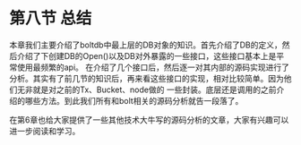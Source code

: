 # 第八节 总结


本章我们主要介绍了boltdb中最上层的DB对象的知识。首先介绍了DB的定义，然后介绍了下创建DB的Open()以及DB对外暴露的一些接口，这些接口基本上是平常使用最频繁的api。
在介绍了几个接口后，然后逐一对其内部的源码实现进行了分析。其实有了前几节的知识后，再来看这些接口的实现，相对比较简单。因为他们无非就是对之前的Tx、Bucket、node做的
一些封装。底层还是调用的之前介绍的哪些方法。到此我们所有和bolt相关的源码分析就告一段落了。

在第6章也给大家提供了一些其他技术大牛写的源码分析的文章，大家有兴趣可以进一步阅读和学习。

